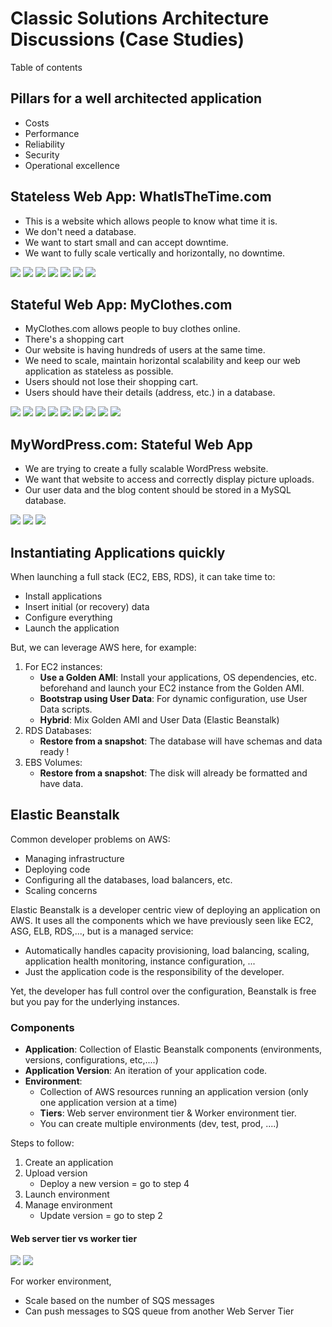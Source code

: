 # Classic Solutions Architecture Discussions (Case Studies)

Table of contents

## Pillars for a well architected application

- Costs
- Performance
- Reliability
- Security
- Operational excellence

## Stateless Web App: WhatIsTheTime.com

- This is a website which allows people to know what time it is.
- We don't need a database.
- We want to start small and can accept downtime.
- We want to fully scale vertically and horizontally, no downtime.

![](https://github.com/aditya109/journey-aws-cloud-architect/raw/main/08-classic-solutions-architecture-discussions/assets/simple-solution-whattimeisitdotcom.svg)
![](https://github.com/aditya109/journey-aws-cloud-architect/raw/main/08-classic-solutions-architecture-discussions/assets/scaling-vertically-whattimeisitdotcom.svg)
![](https://github.com/aditya109/journey-aws-cloud-architect/raw/main/08-classic-solutions-architecture-discussions/assets/scaling-horizontally-whattimeisitdotcom.svg)
![](https://github.com/aditya109/journey-aws-cloud-architect/raw/main/08-classic-solutions-architecture-discussions/assets/scaling-horizontally-2-whattimeisitdotcom.svg)
![](https://github.com/aditya109/journey-aws-cloud-architect/raw/main/08-classic-solutions-architecture-discussions/assets/scaling-horizontally-3-whattimeisitdotcom.svg)
![](https://github.com/aditya109/journey-aws-cloud-architect/raw/main/08-classic-solutions-architecture-discussions/assets/scaling-horizontally-asg-whattimeisitdotcom.svg)
![](https://github.com/aditya109/journey-aws-cloud-architect/raw/main/08-classic-solutions-architecture-discussions/assets/scaling-horizontally-disaster-resilience-whattimeisitdotcom.svg)

## Stateful Web App: MyClothes.com

- MyClothes.com allows people to buy clothes online.
- There's a shopping cart
- Our website is having hundreds of users at the same time.
- We need to scale, maintain horizontal scalability and keep our web application as stateless as possible.
- Users should not lose their shopping cart.
- Users should have their details (address, etc.) in a database.

![](https://github.com/aditya109/journey-aws-cloud-architect/raw/main/08-classic-solutions-architecture-discussions/assets/simple-solution-myclothesdotcom.svg)
![](https://github.com/aditya109/journey-aws-cloud-architect/raw/main/08-classic-solutions-architecture-discussions/assets/session-affinity-myclothesdotcom.svg)
![](https://github.com/aditya109/journey-aws-cloud-architect/raw/main/08-classic-solutions-architecture-discussions/assets/client-side-user-cookies-plain-myclothesdotcom.svg)
![](https://github.com/aditya109/journey-aws-cloud-architect/raw/main/08-classic-solutions-architecture-discussions/assets/user-cookies-plain-myclothesdotcom.svg)
![](https://github.com/aditya109/journey-aws-cloud-architect/raw/main/08-classic-solutions-architecture-discussions/assets/server-sessions-myclothesdotcom.svg)
![](https://github.com/aditya109/journey-aws-cloud-architect/raw/main/08-classic-solutions-architecture-discussions/assets/persistent-storage-myclothesdotcom.svg)
![](https://github.com/aditya109/journey-aws-cloud-architect/raw/main/08-classic-solutions-architecture-discussions/assets/persistent-storage-scaling-reads-with-replication-myclothesdotcom.svg)
![](https://github.com/aditya109/journey-aws-cloud-architect/raw/main/08-classic-solutions-architecture-discussions/assets/persistent-storage-scaling-reads-with-write-thorough-cache-myclothesdotcom.svg)
![](https://raw.githubusercontent.com/aditya109/journey-aws-cloud-architect/main/08-classic-solutions-architecture-discussions/assets/security-and-disaster-recovery-myclothesdotcom.svg)

## MyWordPress.com: Stateful Web App

- We are trying to create a fully scalable WordPress website.
- We want that website to access and correctly display picture uploads.
- Our user data and the blog content should be stored in a MySQL database.

![](https://github.com/aditya109/journey-aws-cloud-architect/raw/main/08-classic-solutions-architecture-discussions/assets/simple-solution-mywordpressdotcom.svg)
![](https://github.com/aditya109/journey-aws-cloud-architect/raw/main/08-classic-solutions-architecture-discussions/assets/image-storage-mywordpressdotcom.svg)
![](https://github.com/aditya109/journey-aws-cloud-architect/raw/main/08-classic-solutions-architecture-discussions/assets/image-storage-efs-mywordpressdotcom.svg)

## Instantiating Applications quickly

When launching a full stack (EC2, EBS, RDS), it can take time to:

- Install applications
- Insert initial (or recovery) data
- Configure everything
- Launch the application

But, we can leverage AWS here, for example:

1. For EC2 instances:
   - **Use a Golden AMI**: Install your applications, OS dependencies, etc. beforehand and launch your EC2 instance from the Golden AMI.
   - **Bootstrap using User Data**: For dynamic configuration, use User Data scripts.
   - **Hybrid**: Mix Golden AMI and User Data (Elastic Beanstalk)
2. RDS Databases:
   - **Restore from a snapshot**: The database will have schemas and data ready !
3. EBS Volumes:
   - **Restore from a snapshot**: The disk will already be formatted and have data.

## Elastic Beanstalk

Common developer problems on AWS:

- Managing infrastructure
- Deploying code
- Configuring all the databases, load balancers, etc.
- Scaling concerns

Elastic Beanstalk is a developer centric view of deploying an application on AWS.
It uses all the components which we have previously seen like EC2, ASG, ELB, RDS,..., but is a managed service:

- Automatically handles capacity provisioning, load balancing, scaling, application health monitoring, instance configuration, ...
- Just the application code is the responsibility of the developer.

Yet, the developer has full control over the configuration, Beanstalk is free but you pay for the underlying instances.

### Components

- **Application**: Collection of Elastic Beanstalk components (environments, versions, configurations, etc,....)
- **Application Version**: An iteration of your application code.
- **Environment**:
  - Collection of AWS resources running an application version (only one application version at a time)
  - **Tiers**: Web server environment tier & Worker environment tier.
  - You can create multiple environments (dev, test, prod, ....)

Steps to follow:

1. Create an application
2. Upload version
   - Deploy a new version = go to step 4
3. Launch environment
4. Manage environment
   - Update version = go to step 2

#### Web server tier vs worker tier

![](https://github.com/aditya109/journey-aws-cloud-architect/raw/main/08-classic-solutions-architecture-discussions/assets/web-server-tier-elastic-beanstalk.svg)
![](https://github.com/aditya109/journey-aws-cloud-architect/raw/main/08-classic-solutions-architecture-discussions/assets/worker-tier-elastic-beanstalk.svg)

For worker environment,

- Scale based on the number of SQS messages
- Can push messages to SQS queue from another Web Server Tier
